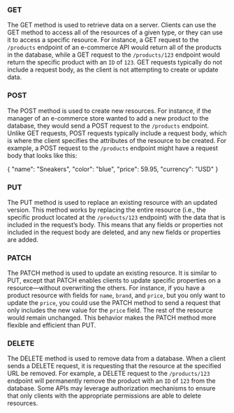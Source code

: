 ### GET

The GET method is used to retrieve data on a server. Clients can use the GET method to access all of the resources of a given type, or they can use it to access a specific resource. For instance, a GET request to the `/products` endpoint of an e-commerce API would return all of the products in the database, while a GET request to the `/products/123` endpoint would return the specific product with an `ID` of `123`. GET requests typically do not include a request body, as the client is not attempting to create or update data.

### POST

The POST method is used to create new resources. For instance, if the manager of an e-commerce store wanted to add a new product to the database, they would send a POST request to the `/products` endpoint. Unlike GET requests, POST requests typically include a request body, which is where the client specifies the attributes of the resource to be created. For example, a POST request to the `/products` endpoint might have a request body that looks like this:

{
  "name": "Sneakers",
  "color": "blue",
  "price": 59.95,
  "currency": "USD"
}

### PUT

The PUT method is used to replace an existing resource with an updated version. This method works by replacing the entire resource (i.e., the specific product located at the `/products/123` endpoint) with the data that is included in the request’s body. This means that any fields or properties not included in the request body are deleted, and any new fields or properties are added.

### PATCH

The PATCH method is used to update an existing resource. It is similar to PUT, except that PATCH enables clients to update specific properties on a resource—without overwriting the others. For instance, if you have a product resource with fields for `name`, `brand`, and `price`, but you only want to update the `price`, you could use the PATCH method to send a request that only includes the new value for the `price` field. The rest of the resource would remain unchanged. This behavior makes the PATCH method more flexible and efficient than PUT.

### DELETE

The DELETE method is used to remove data from a database. When a client sends a DELETE request, it is requesting that the resource at the specified URL be removed. For example, a DELETE request to the `/products/123` endpoint will permanently remove the product with an `ID` of `123` from the database. Some APIs may leverage authorization mechanisms to ensure that only clients with the appropriate permissions are able to delete resources.